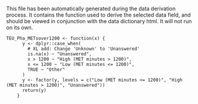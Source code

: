 This file has been automatically generated during the data derivation process.
It contains the function used to derive the selected data field, and should be viewed in conjunction with the data dictionary html.
It will not run on its own.


```
TEU_Pha_METsover1200 <- function(x) {
      y <- dplyr::case_when(
        # XL add: Change 'Unknown' to 'Unanswered'
        is.na(x) ~ "Unanswered",
        x > 1200 ~ "High (MET minutes > 1200)",
        x <= 1200 ~ "Low (MET minutes <= 1200)",
        TRUE ~ "Other"
      )
      y <- factor(y, levels = c("Low (MET minutes <= 1200)", "High (MET minutes > 1200)", "Unanswered"))
      return(y)
    }
```


